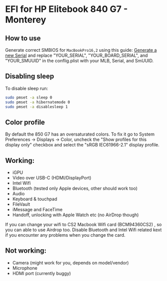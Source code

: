 EFI for HP Elitebook 840 G7 - Monterey 
=============


## How to use

Generate correct SMBIOS for `MacBookPro16,2` using this guide: [Generate a new Serial](https://dortania.github.io/OpenCore-Post-Install/universal/iservices.html#generate-a-new-serial)
and replace "YOUR_SERIAL", "YOUR_BOARD_SERIAL", and "YOUR_SMUUID" in the conflig.plist with your MLB, Serial, and SmUUID.

## Disabling sleep

To disable sleep run:

```bash
sudo pmset -a sleep 0
sudo pmset -a hibernatemode 0
sudo pmset -a disablesleep 1
```

## Color profile

By default the 850 G7 has an oversaturated colors. To fix it go to System Preferences -> Displays -> Color, uncheck the "Show profiles for this display only" checkbox and select the "sRGB IEC61966-2.1" display profile.

## Working:

- iGPU
- Video over USB-C (HDMI/DisplayPort)
- Intel Wifi
- Bluetooth (tested only Apple devices, other should work too)
- Audio
- Keyboard & touchpad
- FileVault
- iMessage and FaceTime
- Handoff, unlocking with Apple Watch etc (no AirDrop though)

If you can change your wifi to CS2 Macbook Wifi card (BCM94360CS2) , so you can able to use Airdrop too. Disable Bluetooth and Intel Wifi related kext if you encounter any problems when you change the card. 

## Not working:

- Camera (might work for you, depends on model/vendor)
- Microphone
- HDMI port (currently buggy)
